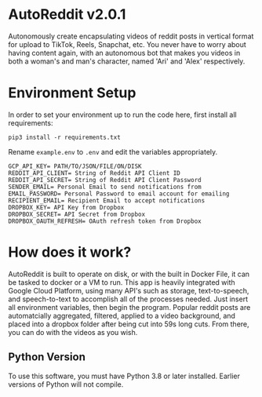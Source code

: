 # AutoReddit v2.0.1
Autonomously create encapsulating videos of reddit posts in vertical format for upload to TikTok, Reels, Snapchat, etc. You never have to worry about having content again, with an autonomous bot that makes you videos in both a woman's and man's character, named 'Ari' and 'Alex' respectively. 

# Environment Setup
In order to set your environment up to run the code here, first install all requirements:

```shell
pip3 install -r requirements.txt
```

Rename `example.env` to `.env` and edit the variables appropriately.
```
GCP_API_KEY= PATH/TO/JSON/FILE/ON/DISK
REDDIT_API_CLIENT= String of Reddit API Client ID
REDDIT_API_SECRET= String of Reddit API Client Password
SENDER_EMAIL= Personal Email to send notifications from
EMAIL_PASSWORD= Personal Password to email account for emailing
RECIPIENT_EMAIL= Recipient Email to accept notifications
DROPBOX_KEY= API Key from Dropbox
DROPBOX_SECRET= API Secret from Dropbox
DROPBOX_OAUTH_REFRESH= OAuth refresh token from Dropbox
```

# How does it work?
AutoReddit is built to operate on disk, or with the built in Docker File, it can be tasked to docker or a VM to run. This app is heavily integrated with Google Cloud Platform, using many API's such as storage, text-to-speech, and speech-to-text to accomplish all of the processes needed. Just insert all environment variables, then begin the program. Popular reddit posts are automatcially aggregated, filtered, applied to a video background, and placed into a dropbox folder after being cut into 59s long cuts. From there, you can do with the videos as you wish.

## Python Version
To use this software, you must have Python 3.8 or later installed. Earlier versions of Python will not compile.